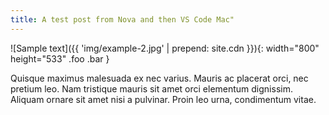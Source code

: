 ```yaml
---
title: A test post from Nova and then VS Code Mac"
---
```


![Sample text]({{ 'img/example-2.jpg' | prepend: site.cdn }}){: width="800" height="533" .foo .bar  }

Quisque maximus malesuada ex nec varius. Mauris ac placerat orci, nec pretium leo. Nam tristique mauris sit amet orci elementum dignissim. Aliquam ornare sit amet nisi a pulvinar. Proin leo urna, condimentum vitae.